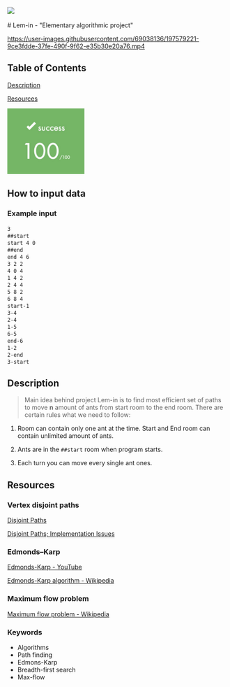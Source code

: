 <p align="left"><img src="./README/letters.jpg" ></p>
<!-- Lem-in gif or any banner picture -->
# Lem-in - "Elementary algorithmic project"

https://user-images.githubusercontent.com/69038136/197579221-9ce3fdde-37fe-490f-9f62-e35b30e20a76.mp4

## Table of Contents

[Description](#description)

[Resources](#resources)

<p align="left"><img src="./README/pics/score.jpg" height="150" /></p>

## How to input data

### Example input

``` text
3
##start
start 4 0
##end
end 4 6
3 2 2
4 0 4
1 4 2
2 4 4
5 8 2
6 8 4
start-1
3-4
2-4
1-5
6-5
end-6
1-2
2-end
3-start
```

<!-- map picture -->

## Description

> Main idea behind project Lem-in is to find most efficient set of paths to move **n** amount of ants from start room to the end room. There are certain rules what we need to follow:

1. Room can contain only one ant at the time. Start and End room can contain unlimited amount of ants.

2. Ants are in the `##start` room when program starts.

3. Each turn you can move every single ant ones.

## Resources

### Vertex disjoint paths

[Disjoint Paths](https://matthewdaws.github.io/blog/2015-06-08-Paths.html)

[Disjoint Paths; Implementation Issues](https://matthewdaws.github.io/blog/2015-06-15-Paths-Implementation.html)

### Edmonds–Karp

[Edmonds-Karp - YouTube](https://www.youtube.com/watch?v=RppuJYwlcI8&ab_channel=WilliamFiset)

[Edmonds-Karp algorithm - Wikipedia](https://en.wikipedia.org/wiki/Edmonds%E2%80%93Karp_algorithm)

### Maximum flow problem

[Maximum flow problem - Wikipedia](https://en.wikipedia.org/wiki/Maximum_flow_problem)

### Keywords

- Algorithms
- Path finding
- Edmons-Karp
- Breadth-first search
- Max-flow
